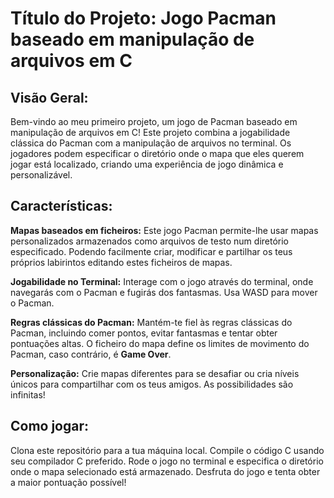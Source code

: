 # Título do Projeto: Jogo Pacman baseado em manipulação de arquivos em C
## Visão Geral:
Bem-vindo ao meu primeiro projeto, um jogo de Pacman baseado em manipulação de arquivos em C! Este projeto combina a jogabilidade clássica do Pacman com a manipulação de arquivos no terminal. Os jogadores podem especificar o diretório onde o mapa que eles querem jogar está localizado, criando uma experiência de jogo dinâmica e personalizável.

## Características:
**Mapas baseados em ficheiros:** Este jogo Pacman permite-lhe usar mapas personalizados armazenados como arquivos de testo num diretório especificado. Podendo facilmente criar, modificar e partilhar os teus próprios labirintos editando estes ficheiros de mapas.

**Jogabilidade no Terminal:** Interage com o jogo através do terminal, onde navegarás com o Pacman e fugirás dos fantasmas. Usa WASD para mover o Pacman.

**Regras clássicas do Pacman:** Mantém-te fiel às regras clássicas do Pacman, incluindo comer pontos, evitar fantasmas e tentar obter pontuações altas. O ficheiro do mapa define os limites de movimento do Pacman, caso contrário, é **Game Over**.

**Personalização:** Crie mapas diferentes para se desafiar ou cria níveis únicos para compartilhar com os teus amigos. As possibilidades são infinitas!

## Como jogar:
Clona este repositório para a tua máquina local.
Compile o código C usando seu compilador C preferido.
Rode o jogo no terminal e especifica o diretório onde o mapa selecionado está armazenado.
Desfruta do jogo e tenta obter a maior pontuação possível!
